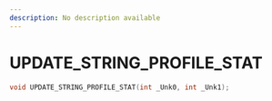 ```yaml
---
description: No description available 
---
```


# UPDATE_STRING_PROFILE_STAT

```cpp
void UPDATE_STRING_PROFILE_STAT(int _Unk0, int _Unk1);
```